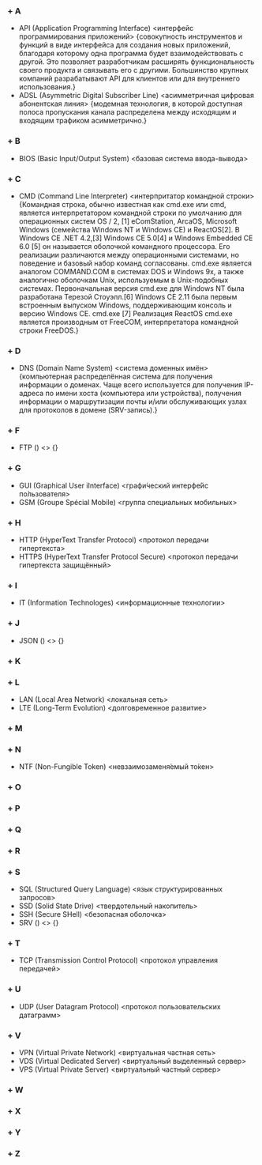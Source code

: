 ### + A ###
- API  (Application Programming Interface)  <интерфейс программирования приложений> {совокупность инструментов и функций в виде интерфейса для создания новых приложений, благодаря которому одна программа будет взаимодействовать с другой. Это позволяет разработчикам расширять функциональность своего продукта и связывать его с другими. Большинство крупных компаний разрабатывают API для клиентов или для внутреннего использования.}
- ADSL (Asymmetric Digital Subscriber Line) <асимметричная цифровая абонентская линия> {модемная технология, в которой доступная полоса пропускания канала распределена между исходящим и входящим трафиком асимметрично.}
### + B ###
- BIOS  (Basic Input/Output System)  <базовая система ввода-вывода>
### + C ###
- CMD (Сommand Line Interpreter) <интерпритатор командной строки> {Командная строка, обычно известная как cmd.exe или cmd, является интерпретатором командной строки по умолчанию для операционных систем OS / 2, [1] eComStation, ArcaOS, Microsoft Windows (семейства Windows NT и Windows CE) и ReactOS[2]. В Windows CE .NET 4.2,[3] Windows CE 5.0[4] и Windows Embedded CE 6.0 [5] он называется оболочкой командного процессора. Его реализации различаются между операционными системами, но поведение и базовый набор команд согласованы. cmd.exe является аналогом COMMAND.COM в системах DOS и Windows 9x, а также аналогично оболочкам Unix, используемым в Unix-подобных системах. Первоначальная версия cmd.exe для Windows NT была разработана Терезой Стоуэлл.[6] Windows CE 2.11 была первым встроенным выпуском Windows, поддерживающим консоль и версию Windows CE. cmd.exe [7] Реализация ReactOS cmd.exe является производным от FreeCOM, интерпретатора командной строки FreeDOS.}

### + D ###
- DNS (Domain Name System) <система доменных имён> {компьютерная распределённая система для получения информации о доменах. Чаще всего используется для получения IP-адреса по имени хоста (компьютера или устройства), получения информации о маршрутизации почты и/или обслуживающих узлах для протоколов в домене (SRV-запись).}
### + F ###
- FTP () <> {}
### + G ### 
- GUI  (Graphical User iInterface)  <графи́ческий интерфе́йс по́льзователя>
- GSM (Groupe Spécial Mobile) <группа специальных мобильных>
### + H ###
- HTTP   (HyperText Transfer Protocol)   <протокол передачи гипертекста>
- HTTPS   (HyperText Transfer Protocol Secure)  <протокол передачи гипертекста защищённый>
### + I ###
- IT (Information Technologes) <информационные технологии>
### + J ###
- JSON () <> {}
### + K ###
### + L ###
- LAN  (Local Area Network)   <локальная сеть>
- LTE (Long-Term Evolution) <долговременное развитие>
### + M ###
### + N ###
- NTF (Non-Fungible Token) <невзаимозаменя́емый то́кен>
### + O ###
### + P ###
### + Q ###
### + R ###
### + S ###
- SQL (Structured Query Language) <язык структурированных запросов>
- SSD (Solid State Drive) <твердотельный накопитель>
- SSH (Secure SHell) <безопасная оболочка>
- SRV () <> {}
### + T ###
- TCP (Transmission Control Protocol) <протокол управления передачей>
### + U ###
- UDP (User Datagram Protocol) <протокол пользовательских датаграмм>
### + V ###
- VPN  (Virtual Private Network)  <виртуальная частная сеть>
- VDS  (Virtual Dedicated Server) <виртуальный выделенный сервер>
- VPS  (Virtual Private Server) <виртуальный частный сервер>
### + W ###
### + X ###
### + Y ###
### + Z ###
